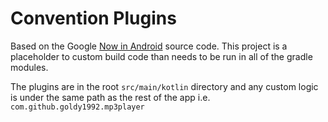 # Convention Plugins

Based on the Google [Now in Android](https://github.com/android/nowinandroid/tree/main/build-logic) source code. This project is a placeholder to custom build code than needs to be run in all of the gradle modules.

The plugins are in the root `src/main/kotlin` directory and any custom logic is under the same path as the rest of the app i.e. `com.github.goldy1992.mp3player`